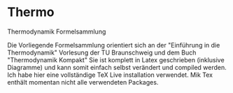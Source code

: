 # Thermo
Thermodynamik Formelsammlung

Die Vorliegende Formelsammlung orientiert sich an der "Einführung in die Thermodynamik" Vorlesung der TU Braunschweig und dem Buch "Thermodynamik Kompakt"
Sie ist komplett in Latex geschrieben (inklusive Diagramme) und kann somit einfach selbst verändert und compiled werden.
Ich habe hier eine vollständige TeX Live installation verwendet. Mik Tex enthält momentan nicht alle verwendeten Packages.
